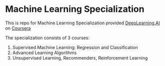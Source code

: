 # Machine Learning Specialization
This is repo for Machine Learning Specialization provided [DeepLearning.AI](https://www.deeplearning.ai/) on [Coursera](https://www.coursera.org/specializations/machine-learning-introduction)

The specialization consists of 3 courses:
1. Supervised Machine Learning: Regression and Classification
2. Advanced Learning Algorithms
3. Unsupervised Learning, Recommenders, Reinforcement Learning